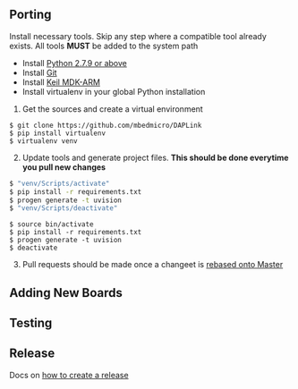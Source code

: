 ## Porting
Install necessary tools. Skip any step where a compatible tool already exists. All tools **MUST** be added to the system path

* Install [Python 2.7.9 or above](https://www.python.org/downloads/)
* Install [Git](https://git-scm.com/downloads)
* Install [Keil MDK-ARM](https://www.keil.com/download/product/)
* Install virtualenv in your global Python installation

1. Get the sources and create a virtual environment
```
$ git clone https://github.com/mbedmicro/DAPLink
$ pip install virtualenv
$ virtualenv venv
```

2. Update tools and generate project files. **This should be done everytime you pull new changes**
``` cmd Windows
$ "venv/Scripts/activate"
$ pip install -r requirements.txt
$ progen generate -t uvision
$ "venv/Scripts/deactivate"
```

``` terminal Mac
$ source bin/activate
$ pip install -r requirements.txt
$ progen generate -t uvision
$ deactivate
```
3. Pull requests should be made once a changeet is [rebased onto Master](https://www.atlassian.com/git/tutorials/merging-vs-rebasing/workflow-walkthrough)

## Adding New Boards

## Testing

## Release
Docs on [how to create a release](RELEASE.md)

